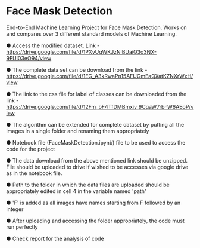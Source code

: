 # Face Mask Detection
End-to-End Machine Learning Project for Face Mask Detection. Works on and compares over 3 different standard models of Machine Learning.

● Access the modified dataset. Link - https://drive.google.com/file/d/1PXvUqWKJzNlBUaiQ3o3NX-9FUI03eO94/view

● The complete data set can be download from the link - https://drive.google.com/file/d/1EG_A3kRwaPn15AFUGmEaQXatKZNXrWxH/view

● The link to the css file for label of classes can be downloaded from the link - https://drive.google.com/file/d/12Fm_bF4TfDMBmxiv_9CqaW7rbnW6AEoP/view

● The algorithm can be extended for complete dataset by putting all the images in a single folder and renaming them appropriately

● Notebook file (FaceMaskDetection.ipynb) file to be used to access the code for the project

● The data download from the above mentioned link should be unzipped. File should be uploaded to drive if wished to be accesses via google drive as in the notebook file.

● Path to the folder in which the data files are uploaded should be appropriately edited in cell 4 in the variable named 'path'

● 'F' is added as all images have names starting from F followed by an integer

● After uploading and accessing the folder appropriately, the code must run perfectly

● Check report for the analysis of code
